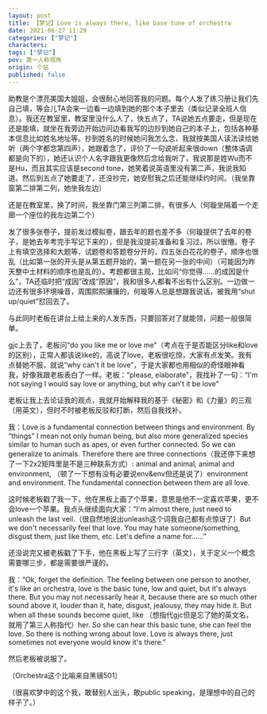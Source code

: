 ```yaml
---
layout: post
title: 【梦记】Love is always there, like base tune of orchestra
date: 2021-06-27 11:29
categories: ["梦记"]
characters: 
tags: ["梦记"]
pov: 第一人称视角
origin: 个站
published: false
---
```


助教是个漂亮美国大姐姐，会很耐心地回答我的问题。每个人发了练习册让我们先自己填，等会儿TA会来一边看一边填到她的那个本子里去（类似记录全班人信息）。我还在教室里，教室里没什么人了，快五点了，TA说她五点要走，但是现在还是能填，就坐在我旁边开始边问边看我写的边抄到她自己的本子上，包括各种基本信息比如姓名地址等。抄到姓名的时候她问我怎么念，我就按美国人读法读给她听（两个字都念第四声），她跟着念了，评价了一句说听起来很down（整体语调都是向下的），她还认识个人名字跟我更像然后念给我听了，我说那是姓Wu而不是Hu，而且其实应该是second tone，她笑着说英语里没有第二声，我说我知道。然后到五点了她要走了，还没抄完，她安慰我之后还能继续约时间。（我坐靠窗第二排第二列，她坐我左边）

还是在教室里，换了时间，我坐靠门第三列第二排，有很多人（何璇坐隔着一个走廊一个座位的我左边第二个）

发了很多张卷子，提前发过模拟卷，跟去年的题也差不多（何璇提供了去年的卷子，是她去年考完手写记下来的），但是我没提前准备和复习过，所以很懵。卷子上有填空选择和大题等，试题卷和答题卷分开的，四五张白花花的卷子，顺序也很乱（比如第一张的开头是从第五题开始的，第一题在另一张的中间）（可能因为昨天整中土材料的顺序也是乱的）。考题都很主观，比如问“你觉得……的成因是什么”，TA还临时把“成因”改成“原因”，我和很多人都看不出有什么区别。一边做一边还有很多环境噪音，周围熙熙攘攘的，何璇等人总是想跟我说话，被我用“shut up/quiet”怼回去了。

与此同时老板在讲台上给上来的人发东西，只要回答对了就能领，问题一般很简单。

gjc上去了，老板问“do you like me or love me”（考点在于是否能区分like和love的区别），正常人都该说like的，高说了love，老板很吃惊，大家有点发笑。我有点替她不服，就说“why can't it be love”，于是大家都也用相似的奇怪眼神看我，好像我跟老板表白了一样。老板：“please, elaborate”，我找补了一句：“I'm not saying I would say love or anything, but why can't it be love”

老板让我上去论证我的观点，我就开始解释我的基于《秘密》和《力量》的三观（用英文），但时不时被老板反驳和打断，然后自我找补。

我：Love is a fundamental connection between things and environment. By “things” I mean not only human being, but also more generalized species similar to human such as apes, or even further connected. So we can generalize to animals. Therefore there are three connections（我还停下来想了一下2x2矩阵里是不是三种联系方式）: animal and animal, animal and environment, （顿了一下想有没有必要说env&env但还是说了）environment and environment. The fundamental connection between them are all love.

这时候老板戳了我一下，他在黑板上画了个苹果，意思是他不一定喜欢苹果，更不会love一个苹果。我点头继续面向大家：“I'm almost there, just need to unleash the last veil.（很自然地说出unleash这个词我自己都有点惊讶了）But we don't necessarily feel that love. You may hate someone/something, disgust them, just like them, etc. Let's define a name for……”

还没说完又被老板戳了下手，他在黑板上写了三行字（英文），关于定义一个概念需要哪三步，都是需要很严谨的。

我：“Ok, forget the definition. The feeling between one person to another, it's like an orchestra, love is the basic tune, low and quiet, but it's always there. But you may not necessarily hear it, because there are so much other sound above it, louder than it, hate, disgust, jealousy, they may hide it. But when all these sounds become quiet, like （想指代gjc但是忘了她的英文名，就用了第三人称指代）her. So she can hear this basic tune, she can feel the love. So there is nothing wrong about love. Love is always there, just sometimes not everyone would know it's there.”

然后老板被说服了。

（Orchestra这个比喻来自黑镜501）

（很喜欢梦中的这个我，敢替别人出头，敢public speaking，是理想中的自己的样子了。）

